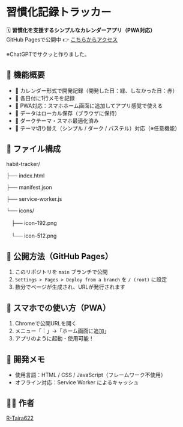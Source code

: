 # 習慣化記録トラッカー

🗓️ **習慣化を支援するシンプルなカレンダーアプリ（PWA対応）**  
GitHub Pagesで公開中 👉 [こちらからアクセス](https://r-taira622.github.io/habit-tracker/)

※ChatGPTでサクッと作りました。

## 🔧 機能概要

- 📆 カレンダー形式で開発記録（開発した日：緑、しなかった日：赤）
- 📝 各日付に1行メモを記録
- 📲 PWA対応：スマホホーム画面に追加してアプリ感覚で使える
- 💾 データはローカル保存（ブラウザに保持）
- 📱 ダークテーマ・スマホ最適化済み
- 🎨 テーマ切り替え（シンプル / ダーク / パステル）対応（※任意機能）

## 📁 ファイル構成
habit-tracker/

├── index.html

├── manifest.json

├── service-worker.js

└── icons/

　├── icon-192.png
 
　└── icon-512.png


## 🚀 公開方法（GitHub Pages）

1. このリポジトリを `main` ブランチで公開
2. `Settings > Pages > Deploy from a branch` を `/ (root)` に設定
3. 数分でページが生成され、URLが発行されます

## 📱 スマホでの使い方（PWA）

1. Chromeで公開URLを開く
2. メニュー「︙」→「ホーム画面に追加」
3. アプリのように起動・使用可能！

## 🧠 開発メモ

- 使用言語：HTML / CSS / JavaScript（フレームワーク不使用）
- オフライン対応：Service Worker によるキャッシュ

## 🧑‍💻 作者

[R-Taira622](https://github.com/R-Taira622)

